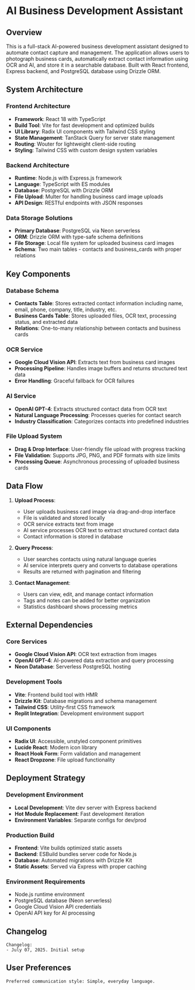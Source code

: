 # AI Business Development Assistant

## Overview

This is a full-stack AI-powered business development assistant designed to automate contact capture and management. The application allows users to photograph business cards, automatically extract contact information using OCR and AI, and store it in a searchable database. Built with React frontend, Express backend, and PostgreSQL database using Drizzle ORM.

## System Architecture

### Frontend Architecture
- **Framework**: React 18 with TypeScript
- **Build Tool**: Vite for fast development and optimized builds
- **UI Library**: Radix UI components with Tailwind CSS styling
- **State Management**: TanStack Query for server state management
- **Routing**: Wouter for lightweight client-side routing
- **Styling**: Tailwind CSS with custom design system variables

### Backend Architecture
- **Runtime**: Node.js with Express.js framework
- **Language**: TypeScript with ES modules
- **Database**: PostgreSQL with Drizzle ORM
- **File Upload**: Multer for handling business card image uploads
- **API Design**: RESTful endpoints with JSON responses

### Data Storage Solutions
- **Primary Database**: PostgreSQL via Neon serverless
- **ORM**: Drizzle ORM with type-safe schema definitions
- **File Storage**: Local file system for uploaded business card images
- **Schema**: Two main tables - contacts and business_cards with proper relations

## Key Components

### Database Schema
- **Contacts Table**: Stores extracted contact information including name, email, phone, company, title, industry, etc.
- **Business Cards Table**: Stores uploaded files, OCR text, processing status, and extracted data
- **Relations**: One-to-many relationship between contacts and business cards

### OCR Service
- **Google Cloud Vision API**: Extracts text from business card images
- **Processing Pipeline**: Handles image buffers and returns structured text data
- **Error Handling**: Graceful fallback for OCR failures

### AI Service
- **OpenAI GPT-4**: Extracts structured contact data from OCR text
- **Natural Language Processing**: Processes queries for contact search
- **Industry Classification**: Categorizes contacts into predefined industries

### File Upload System
- **Drag & Drop Interface**: User-friendly file upload with progress tracking
- **File Validation**: Supports JPG, PNG, and PDF formats with size limits
- **Processing Queue**: Asynchronous processing of uploaded business cards

## Data Flow

1. **Upload Process**:
   - User uploads business card image via drag-and-drop interface
   - File is validated and stored locally
   - OCR service extracts text from image
   - AI service processes OCR text to extract structured contact data
   - Contact information is stored in database

2. **Query Process**:
   - User searches contacts using natural language queries
   - AI service interprets query and converts to database operations
   - Results are returned with pagination and filtering

3. **Contact Management**:
   - Users can view, edit, and manage contact information
   - Tags and notes can be added for better organization
   - Statistics dashboard shows processing metrics

## External Dependencies

### Core Services
- **Google Cloud Vision API**: OCR text extraction from images
- **OpenAI GPT-4**: AI-powered data extraction and query processing
- **Neon Database**: Serverless PostgreSQL hosting

### Development Tools
- **Vite**: Frontend build tool with HMR
- **Drizzle Kit**: Database migrations and schema management
- **Tailwind CSS**: Utility-first CSS framework
- **Replit Integration**: Development environment support

### UI Components
- **Radix UI**: Accessible, unstyled component primitives
- **Lucide React**: Modern icon library
- **React Hook Form**: Form validation and management
- **React Dropzone**: File upload functionality

## Deployment Strategy

### Development Environment
- **Local Development**: Vite dev server with Express backend
- **Hot Module Replacement**: Fast development iteration
- **Environment Variables**: Separate configs for dev/prod

### Production Build
- **Frontend**: Vite builds optimized static assets
- **Backend**: ESBuild bundles server code for Node.js
- **Database**: Automated migrations with Drizzle Kit
- **Static Assets**: Served via Express with proper caching

### Environment Requirements
- Node.js runtime environment
- PostgreSQL database (Neon serverless)
- Google Cloud Vision API credentials
- OpenAI API key for AI processing

## Changelog

```
Changelog:
- July 07, 2025. Initial setup
```

## User Preferences

```
Preferred communication style: Simple, everyday language.
```